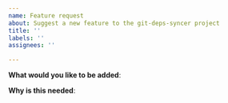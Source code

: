```yaml
---
name: Feature request
about: Suggest a new feature to the git-deps-syncer project
title: ''
labels: ''
assignees: ''

---
```


**What would you like to be added**:

**Why is this needed**:
